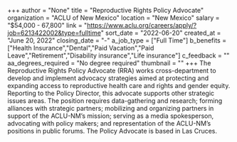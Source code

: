 +++
author = "None"
title = "Reproductive Rights Policy Advocate"
organization = "ACLU of New Mexico"
location = "New Mexico"
salary = "$54,000 - 67,800"
link = "https://www.aclu.org/careers/apply/?job=6213422002&type=fulltime"
sort_date = "2022-06-20"
created_at = "June 20, 2022"
closing_date = "-"
a_job_type = ["Full Time"]
b_benefits = ["Health Insurance","Dental","Paid Vacation","Paid Leave","Retirement","Disability insurance","Life insurance"]
c_feedback = ""
aa_degrees_required = "No degree required"
thumbnail = ""
+++
The Reproductive Rights Policy Advocate (RRA) works cross-department to develop and implement advocacy strategies aimed at protecting and expanding access to reproductive health care and rights and gender equity. Reporting to the Policy Director, this advocate supports other strategic issues areas. The position requires data-gathering and research; forming alliances with strategic partners; mobilizing and organizing partners in support of the ACLU-NM’s mission; serving as a media spokesperson, advocating with policy makers; and representation of the ACLU-NM’s positions in public forums. The Policy Advocate is based in Las Cruces.